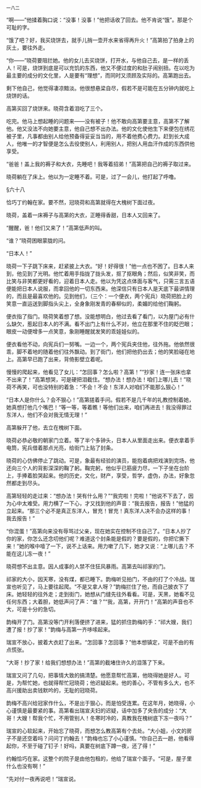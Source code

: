     一八二 

   “啊——”他揉着胸口说：“没事！没事！”他把话收了回去。他不肯说“饿”。那是个可耻的字。

   “饿了吧？好，我买烧饼去，就手儿捎一壶开水来省得再升火！”高第拍了拍身上的灰土，要往外走。

   “你——”晓荷要阻拦她。他的女儿去买烧饼，打开水，与他自己去，是一样的丢人！可是，烧饼到底是可以充饥的东西，他又不便过度的和肚子闹别扭。在以吃为最主要的成分的文化里，人是要有“理想”，而同时又须顾及实际的。高第跑出去。

   剩下他自己，他觉得凄凉黯淡。他很想悬梁自尽，假若不是可能在五分钟内就吃上烧饼的话。

   高第买回了烧饼来。晓荷含着泪吃了三个。

   吃完。他马上想起睡的问题来——没有被子！他不敢向高第要主意，高第不了解他。他又没法不向她要主意，他自己想不出办法。他的文化使他生下来便包在绣花被子里，凡事都由别人给他预备得妥妥当当的，用不着他费心费力。赶到长大成人，他唯一的才智便是怎么去役使别人，利用别人，把别人用血汗作成的东西供他享受。

   “爸爸！盖上我的褥子和大衣，先睡吧！我等着招弟！”高第把自己的褥子取过来。

   晓荷躺在了床上。他以为一定睡不着。可是，过了一会儿，他打起了呼噜。

   §六十八

   恰巧丁约翰在家。要不然，冠晓荷和高第就得在大槐树下面过夜。

   晓荷，盖着一床褥子与高第的大衣，正睡得香甜，日本人又回来了。

   “醒醒，爸！他们又来了！”高第低声的叫。

   “谁？”晓荷困眼蒙胧的问。

   “日本人！”

   晓荷一下子跳下床来，赶紧披上大衣。“好！好得很！”他一点也不困了。日本人来到，他见到了光明。他忙着用手指拢了拢头发，抠了抠眼角；然后，似笑非笑，而比笑与非笑都更好看的，迎着日本人走。他以为凭这点体面与客气，只需三言五语便能把日本人说服，而拿回他的一切东西来。他深信只有日本人是天底下最讲情理的，而且是最喜欢他的。见到他们，（三个：一个便衣，两个宪兵）晓荷把脸上的笑意一直运送到脚指头尖上，全身象刚发青的春柳似的，柔媚的给他们鞠躬。

   便衣指了指门。晓荷笑着想了想。没能想明白，他过去看了看门，以为屋门必有什么缺欠，惹起日本人的不满。看不出门上有什么不对，他立在那里不住的眨巴眼；眼皮一动便增多一点笑意，象刚睡醒就发笑的乖娃娃似的。

   便衣看他不动，向宪兵们一努嘴。一边一个，两个宪兵夹住他，往外拖。他依然很乖，脚不着地的随着他们往外飘动。到了街门，他们把他扔出去；他的笑脸碰在地上。高第早已跑了出来，背倚影壁立着呢。

   慢慢的爬起来，他看见了女儿：“怎回事？怎么啦？高第！”“抄家！连一张床也拿不出来了！”高第想哭，可是硬把泪截住。“想办法！想办法！咱们上哪儿去！”晓荷不再笑，可也没特别的着急：“不会！不会！东洋人对咱们不能那么狠心！”

   “日本人是你什么？会不狠心！”高第搓着手问。假若不是几千年的礼教控制着她，她真想打他几个嘴巴！“等一等，等着瞧！等他们出来，咱们再进去！我没得罪过东洋人，他们不会对我无情无理！”

   高第躲开了他，去立在槐树下面。

   晓荷必恭必敬的朝家门立着。等了半个多钟头，日本人从里面走出来。便衣拿着手电筒，宪兵借着那点光亮，给街门上贴了封条。

   晓荷的心仿佛停止了跳动。可是，象最有经验的演员，能抱着病把戏演到完场，他还向三个人的背影深深的鞠了躬。鞠完躬，他似乎已筋疲力尽，一下子坐在台阶上，手捧着脸哭起来。他的历史，文化，财产，享受，哲学，虚伪，办法，好象忽然都走到尽头。

   高第轻轻的走过来：“想办法！哭有什么用？”“我完啦！完啦！”他说不下去了，因为心中太难受。用力横了一下心，才又找到他的声音：“我去报告，报告！”他猛的立起来。“那三个必不是真正东洋人，冒充！冒充！真东洋人决不会办这样的事！我去报告！”

   “你混蛋！”高第向来没有辱骂过父亲，现在她实在控制不住自己了。“日本人抄了你的家，你怎么还念叨他们呢？难道这个封条能是假的？要是假的，你把它撕下来！”她的喉中噎了一下，说不上话来。用力嗽了几下，她才又说：“上哪儿去？不能在这儿冻一夜！”

   晓荷想不出主意。因人成事的人禁不住狂风暴雨。高第去叫祁家的门。

   祁家的大小，因天寒，没有煤，都已睡下。韵梅听见拍门，不由的打了个冷战。瑞宣也听见了，马上要往起爬。“不是又拿人呀？”韵梅拦住了他，而自己披衣下了床。她轻轻的往外走；走到街门，她想从门缝先往外看看。可是，天黑，她看不见任何东西；大着胆，她低声问了声：“谁？”“我，高第，开开门！”高第的声音也不大，可是十分的急切。

   韵梅开了门。高第没等门开利落便挤了进来，猛的抓住韵梅的手：“祁大嫂，我们遭了报！抄了家！”韵梅与高第一齐哆嗦起来。

   瑞宣不放心，披着大衣赶了出来。“怎回事？怎回事？”他本想镇定，可是不由的有点慌张。

   “大哥！抄了家！给我们想想办法！”高第的截堵住许久的泪落了下来。

   瑞宣又问了几句，把事情大致的搞清楚。他愿意帮忙高第，他晓得她是好人。可是，为帮忙她，也就得帮忙冠晓荷；他迟疑起来。他的善心，不管有多么大，也不高兴援助出卖钱默吟的，无耻的冠晓荷。

   韵梅不高兴给冠家作什么，不是出于狠心，而是怕受连累。在这年月，她晓得，小心谨慎是最要紧的事。高第看出瑞宣夫妇的迟疑，话中加多了央告的成分：“大哥！大嫂！帮我个忙，不用管别人！冬寒时冷的，真教我在槐树底下冻一夜吗？”

   瑞宣的心软起来，开始忘了晓荷，而想怎么教高第有个去处。“大小姐，小文的房子不是还空着吗？问问丁约翰去！”韵梅也忘了小心谨慎。“你自己去一趟，他看得起你，不至于碰了钉子！好吗，真要在树底下蹲一夜，还了得！”

   约翰恰巧在家。这整个的院子是由他包租的，他给了瑞宣个面子。“可是，屋子里什么也没有啊！”

   “先对付一夜再说吧！”瑞宣说。

